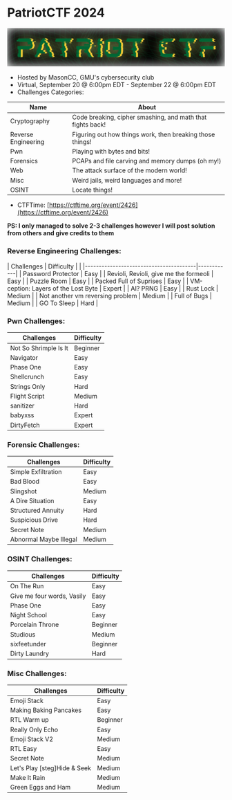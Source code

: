 # PatriotCTF 2024

![patriotctf](patriotct.png)

- Hosted by MasonCC, GMU's cybersecurity club
- Virtual, September 20 @ 6:00pm EDT - September 22 @ 6:00pm EDT
- Challenges Categories:

| Name                | About                                                      |
|---------------------|------------------------------------------------------------|
| Cryptography        | Code breaking, cipher smashing, and math that fights back! |
| Reverse Engineering | Figuring out how things work, then breaking those things!  |
| Pwn                 | Playing with bytes and bits!                               |
| Forensics           | PCAPs and file carving and memory dumps (oh my!)           |
| Web                 | The attack surface of the modern world!                    |
| Misc                | Weird jails, weird languages and more!                     |
| OSINT               | Locate things!                                             |

- CTFTime: [https://ctftime.org/event/2426](https://ctftime.org/event/2426)

**PS: I only managed to solve 2-3 challenges however I will post solution from others and give credits to them** 

### Reverse Engineering Challenges:

| Challenges                             | Difficulty |                                                                                                                                           |
|----------------------------------------|------------|
| Password Protector                     | Easy       |
| Revioli, Revioli, give me the formeoli | Easy       |
| Puzzle Room                            | Easy       |
| Packed Full of Suprises                | Easy       |
| VM-ception: Layers of the Lost Byte    | Expert     |
| AI? PRNG                               | Easy       |
| Rust Lock                              | Medium     |
| Not another vm reversing problem       | Medium     |
| Full of Bugs                           | Medium     |
| GO To Sleep                            | Hard       | 

### Pwn Challenges:

| Challenges            | Difficulty |
|-----------------------|------------|
| Not So Shrimple Is It | Beginner   |
| Navigator             | Easy       |
| Phase One             | Easy       |
| Shellcrunch           | Easy       |
| Strings Only          | Hard       |
| Flight Script         | Medium     |
| sanitizer             | Hard       |
| babyxss               | Expert     |
| DirtyFetch            | Expert     |

### Forensic Challenges:

| Challenges             | Difficulty |
|------------------------|------------|
| Simple Exfiltration    | Easy       |
| Bad Blood              | Easy       |
| Slingshot              | Medium     |
| A Dire Situation       | Easy       |
| Structured Annuity     | Hard       |
| Suspicious Drive       | Hard       |
| Secret Note            | Medium     |
| Abnormal Maybe Illegal | Medium     |

### OSINT Challenges:

| Challenges                 | Difficulty |
|----------------------------|------------|
| On The Run                 | Easy       |
| Give me four words, Vasily | Easy       |
| Phase One                  | Easy       |
| Night School               | Easy       |
| Porcelain Throne           | Beginner   |
| Studious                   | Medium     |
| sixfeetunder               | Beginner   |
| Dirty Laundry              | Hard       |

### Misc Challenges: 

| Challenges                   | Difficulty |
|------------------------------|------------|
| Emoji Stack                  | Easy       |
| Making Baking Pancakes       | Easy       |
| RTL Warm up                  | Beginner   |
| Really Only Echo             | Easy       |
| Emoji Stack V2               | Medium     |
| RTL Easy                     | Easy       |
| Secret Note                  | Medium     |
| Let's Play [steg]Hide & Seek | Medium     |
| Make It Rain                 | Medium     |
| Green Eggs and Ham           | Medium     |


